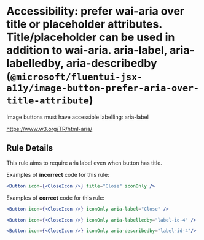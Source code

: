 # Accessibility: prefer wai-aria over title or placeholder attributes. Title/placeholder can be used in addition to wai-aria. aria-label, aria-labelledby, aria-describedby (`@microsoft/fluentui-jsx-a11y/image-button-prefer-aria-over-title-attribute`)

<!-- end auto-generated rule header -->

Image buttons must have accessible labelling: aria-label

<https://www.w3.org/TR/html-aria/>

## Rule Details

This rule aims to require aria label even when button has title.

Examples of **incorrect** code for this rule:

```jsx
<Button icon={<CloseIcon />} title="Close" iconOnly />
```

Examples of **correct** code for this rule:

```jsx
<Button icon={<CloseIcon />} iconOnly aria-label="Close" />
```

```jsx
<Button icon={<CloseIcon />} iconOnly aria-labelledby="label-id-4" />
```

```jsx
<Button icon={<CloseIcon />} iconOnly aria-describedby="label-id-4"/>
```
